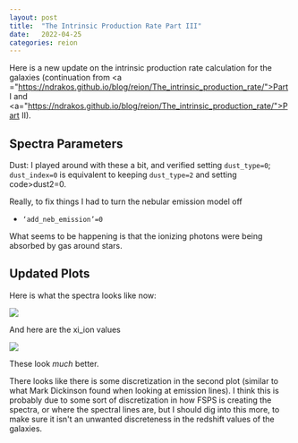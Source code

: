 ```yaml
---
layout: post
title:  "The Intrinsic Production Rate Part III"
date:   2022-04-25
categories: reion
---
```


Here is a new update on the intrinsic production rate calculation for the galaxies
(continuation from <a ="https://ndrakos.github.io/blog/reion/The_intrinsic_production_rate/">Part I</a> and <a="https://ndrakos.github.io/blog/reion/The_intrinsic_production_rate/">Part II</a>).


## Spectra Parameters

Dust: I played around with these a bit, and verified setting <code>dust_type=0</code>; <code>dust_index=0</code> is equivalent to keeping <code>dust_type=2</code> and setting code>dust2=0</code>.

Really, to fix things I had to turn the nebular emission model off
- <code>‘add_neb_emission’=0</code>

What seems to be happening is that the ionizing photons were being absorbed by gas around stars.

## Updated Plots

Here is what the spectra looks like now:

<img src="{{ site.baseurl }}/assets/plots/20220425_Example_Spectra.png">

And here are the xi_ion values

<img src="{{ site.baseurl }}/assets/plots/20220425_xi_ion_scatter.png">


These look *much* better.

There looks like there is some discretization in the second plot (similar to what Mark Dickinson found when looking at emission lines). I think this is probably due to some sort of discretization in how FSPS is creating the spectra, or where the spectral lines are, but I should dig into this more, to make sure it isn't an unwanted discreteness in the redshift values of the galaxies.
